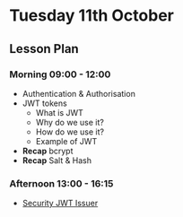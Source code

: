 # Tuesday 11th October

## Lesson Plan

### Morning 09:00 - 12:00

+ Authentication & Authorisation
+ JWT tokens
    + What is JWT
    + Why do we use it?
    + How do we use it?
    + Example of JWT
+ **Recap** bcrypt
+ **Recap** Salt & Hash

### Afternoon 13:00 - 16:15

+ [Security JWT Issuer](https://github.com/FrancoSpeziali/security-jwt-issuer)
